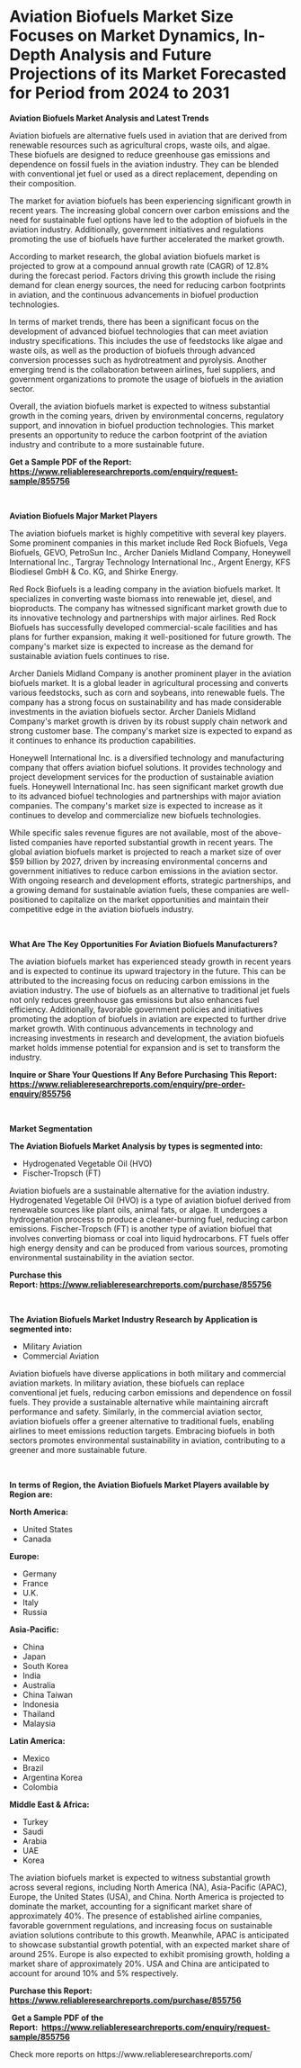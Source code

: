 <p><h1>Aviation Biofuels Market Size Focuses on Market Dynamics, In-Depth Analysis and Future Projections of its Market Forecasted for Period from 2024 to 2031</h1></p><p><strong>Aviation Biofuels Market Analysis and Latest Trends</strong></p>
<p><p>Aviation biofuels are alternative fuels used in aviation that are derived from renewable resources such as agricultural crops, waste oils, and algae. These biofuels are designed to reduce greenhouse gas emissions and dependence on fossil fuels in the aviation industry. They can be blended with conventional jet fuel or used as a direct replacement, depending on their composition.</p><p>The market for aviation biofuels has been experiencing significant growth in recent years. The increasing global concern over carbon emissions and the need for sustainable fuel options have led to the adoption of biofuels in the aviation industry. Additionally, government initiatives and regulations promoting the use of biofuels have further accelerated the market growth.</p><p>According to market research, the global aviation biofuels market is projected to grow at a compound annual growth rate (CAGR) of 12.8% during the forecast period. Factors driving this growth include the rising demand for clean energy sources, the need for reducing carbon footprints in aviation, and the continuous advancements in biofuel production technologies.</p><p>In terms of market trends, there has been a significant focus on the development of advanced biofuel technologies that can meet aviation industry specifications. This includes the use of feedstocks like algae and waste oils, as well as the production of biofuels through advanced conversion processes such as hydrotreatment and pyrolysis. Another emerging trend is the collaboration between airlines, fuel suppliers, and government organizations to promote the usage of biofuels in the aviation sector.</p><p>Overall, the aviation biofuels market is expected to witness substantial growth in the coming years, driven by environmental concerns, regulatory support, and innovation in biofuel production technologies. This market presents an opportunity to reduce the carbon footprint of the aviation industry and contribute to a more sustainable future.</p></p>
<p><strong>Get a Sample PDF of the Report:&nbsp; <a href="https://www.reliableresearchreports.com/enquiry/request-sample/855756">https://www.reliableresearchreports.com/enquiry/request-sample/855756</a></strong></p>
<p>&nbsp;</p>
<p><strong>Aviation Biofuels Major Market Players</strong></p>
<p><p>The aviation biofuels market is highly competitive with several key players. Some prominent companies in this market include Red Rock Biofuels, Vega Biofuels, GEVO, PetroSun Inc., Archer Daniels Midland Company, Honeywell International Inc., Targray Technology International Inc., Argent Energy, KFS Biodiesel GmbH & Co. KG, and Shirke Energy.</p><p>Red Rock Biofuels is a leading company in the aviation biofuels market. It specializes in converting waste biomass into renewable jet, diesel, and bioproducts. The company has witnessed significant market growth due to its innovative technology and partnerships with major airlines. Red Rock Biofuels has successfully developed commercial-scale facilities and has plans for further expansion, making it well-positioned for future growth. The company's market size is expected to increase as the demand for sustainable aviation fuels continues to rise.</p><p>Archer Daniels Midland Company is another prominent player in the aviation biofuels market. It is a global leader in agricultural processing and converts various feedstocks, such as corn and soybeans, into renewable fuels. The company has a strong focus on sustainability and has made considerable investments in the aviation biofuels sector. Archer Daniels Midland Company's market growth is driven by its robust supply chain network and strong customer base. The company's market size is expected to expand as it continues to enhance its production capabilities.</p><p>Honeywell International Inc. is a diversified technology and manufacturing company that offers aviation biofuel solutions. It provides technology and project development services for the production of sustainable aviation fuels. Honeywell International Inc. has seen significant market growth due to its advanced biofuel technologies and partnerships with major aviation companies. The company's market size is expected to increase as it continues to develop and commercialize new biofuels technologies.</p><p>While specific sales revenue figures are not available, most of the above-listed companies have reported substantial growth in recent years. The global aviation biofuels market is projected to reach a market size of over $59 billion by 2027, driven by increasing environmental concerns and government initiatives to reduce carbon emissions in the aviation sector. With ongoing research and development efforts, strategic partnerships, and a growing demand for sustainable aviation fuels, these companies are well-positioned to capitalize on the market opportunities and maintain their competitive edge in the aviation biofuels industry.</p></p>
<p>&nbsp;</p>
<p><strong>What Are The Key Opportunities For Aviation Biofuels Manufacturers?</strong></p>
<p><p>The aviation biofuels market has experienced steady growth in recent years and is expected to continue its upward trajectory in the future. This can be attributed to the increasing focus on reducing carbon emissions in the aviation industry. The use of biofuels as an alternative to traditional jet fuels not only reduces greenhouse gas emissions but also enhances fuel efficiency. Additionally, favorable government policies and initiatives promoting the adoption of biofuels in aviation are expected to further drive market growth. With continuous advancements in technology and increasing investments in research and development, the aviation biofuels market holds immense potential for expansion and is set to transform the industry.</p></p>
<p><strong>Inquire or Share Your Questions If Any Before Purchasing This Report: <a href="https://www.reliableresearchreports.com/enquiry/pre-order-enquiry/855756">https://www.reliableresearchreports.com/enquiry/pre-order-enquiry/855756</a></strong></p>
<p>&nbsp;</p>
<p><strong>Market Segmentation</strong></p>
<p><strong>The Aviation Biofuels Market Analysis by types is segmented into:</strong></p>
<p><ul><li>Hydrogenated Vegetable Oil (HVO)</li><li>Fischer-Tropsch (FT)</li></ul></p>
<p><p>Aviation biofuels are a sustainable alternative for the aviation industry. Hydrogenated Vegetable Oil (HVO) is a type of aviation biofuel derived from renewable sources like plant oils, animal fats, or algae. It undergoes a hydrogenation process to produce a cleaner-burning fuel, reducing carbon emissions. Fischer-Tropsch (FT) is another type of aviation biofuel that involves converting biomass or coal into liquid hydrocarbons. FT fuels offer high energy density and can be produced from various sources, promoting environmental sustainability in the aviation sector.</p></p>
<p><strong>Purchase this Report:&nbsp;<a href="https://www.reliableresearchreports.com/purchase/855756">https://www.reliableresearchreports.com/purchase/855756</a></strong></p>
<p>&nbsp;</p>
<p><strong>The Aviation Biofuels Market Industry Research by Application is segmented into:</strong></p>
<p><ul><li>Military Aviation</li><li>Commercial Aviation</li></ul></p>
<p><p>Aviation biofuels have diverse applications in both military and commercial aviation markets. In military aviation, these biofuels can replace conventional jet fuels, reducing carbon emissions and dependence on fossil fuels. They provide a sustainable alternative while maintaining aircraft performance and safety. Similarly, in the commercial aviation sector, aviation biofuels offer a greener alternative to traditional fuels, enabling airlines to meet emissions reduction targets. Embracing biofuels in both sectors promotes environmental sustainability in aviation, contributing to a greener and more sustainable future.</p></p>
<p>&nbsp;</p>
<p><strong>In terms of Region, the Aviation Biofuels Market Players available by Region are:</strong></p>
<p>
    <p> <strong> North America: </strong>
        <ul>
            <li>United States</li>
            <li>Canada</li>
        </ul>
        </p> 
    <p> <strong> Europe: </strong>
        <ul>
            <li>Germany</li>
            <li>France</li>
            <li>U.K.</li>
            <li>Italy</li>
            <li>Russia</li>
        </ul>
        </p> 
    <p> <strong> Asia-Pacific: </strong>
        <ul>
            <li>China</li>
            <li>Japan</li>
            <li>South Korea</li>
            <li>India</li>
            <li>Australia</li>
            <li>China Taiwan</li>
            <li>Indonesia</li>
            <li>Thailand</li>
            <li>Malaysia</li>
        </ul>
        </p> 
    <p> <strong> Latin America: </strong>
        <ul>
            <li>Mexico</li>
            <li>Brazil</li>
            <li>Argentina Korea</li>
            <li>Colombia</li>
        </ul>
        </p> 
    <p> <strong> Middle East & Africa: </strong>
        <ul>
            <li>Turkey</li>
            <li>Saudi</li>
            <li>Arabia</li>
            <li>UAE</li>
            <li>Korea</li>
        </ul>
    </p>
    </p>
<p><p>The aviation biofuels market is expected to witness substantial growth across several regions, including North America (NA), Asia-Pacific (APAC), Europe, the United States (USA), and China. North America is projected to dominate the market, accounting for a significant market share of approximately 40%. The presence of established airline companies, favorable government regulations, and increasing focus on sustainable aviation solutions contribute to this growth. Meanwhile, APAC is anticipated to showcase substantial growth potential, with an expected market share of around 25%. Europe is also expected to exhibit promising growth, holding a market share of approximately 20%. USA and China are anticipated to account for around 10% and 5% respectively.</p></p>
<p><strong>Purchase this Report: <a href="https://www.reliableresearchreports.com/purchase/855756">https://www.reliableresearchreports.com/purchase/855756</a></strong></p>
<p>&nbsp;<strong>Get a Sample PDF of the Report:&nbsp;&nbsp;<a href="https://www.reliableresearchreports.com/enquiry/request-sample/855756">https://www.reliableresearchreports.com/enquiry/request-sample/855756</a></strong></p>
<p><strong></strong></p>
<p>Check more reports on https://www.reliableresearchreports.com/</p>